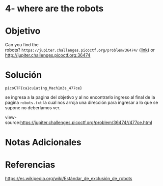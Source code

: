 # 4- where are the robots

# Objetivo
Can you find the robots? `https://jupiter.challenges.picoctf.org/problem/36474/` ([link](https://jupiter.challenges.picoctf.org/problem/36474/)) or http://jupiter.challenges.picoctf.org:36474
# Solución
```
picoCTF{ca1cu1at1ng_Mach1n3s_477ce}
```
se ingresa a la pagina del objetivo y al no encontrarlo ingreso al final de la pagina `robots.txt` la cual nos arroja una dirección para ingresar a lo que se supone no deberíamos ver.

view-source:https://jupiter.challenges.picoctf.org/problem/36474//477ce.html
# Notas Adicionales

# Referencias
https://es.wikipedia.org/wiki/Estándar_de_exclusión_de_robots